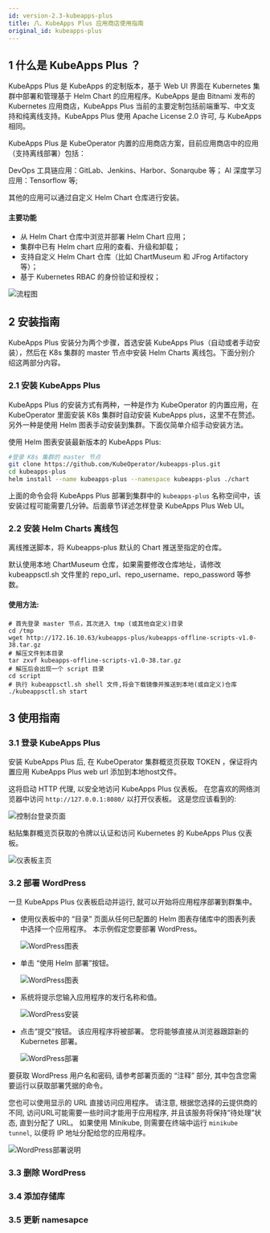 ```yaml
---
id: version-2.3-kubeapps-plus
title: 八、KubeApps Plus 应用商店使用指南
original_id: kubeapps-plus
---
```


## 1 什么是 KubeApps Plus ？

KubeApps Plus 是 KubeApps 的定制版本，基于 Web UI 界面在 Kubernetes 集群中部署和管理基于 Helm Chart 的应用程序。KubeApps 是由 Bitnami 发布的 Kubernetes 应用商店，KubeApps Plus 当前的主要定制包括前端重写、中文支持和纯离线支持。KubeApps Plus 使用 Apache License 2.0 许可, 与 KubeApps 相同。

KubeApps Plus 是 KubeOperator 内置的应用商店方案，目前应用商店中的应用（支持离线部署）包括：

DevOps 工具链应用：GitLab、Jenkins、Harbor、Sonarqube 等；
AI 深度学习应用：Tensorflow 等;

其他的应用可以通过自定义 Helm Chart 仓库进行安装。

#### 主要功能

- 从 Helm Chart 仓库中浏览并部署 Helm Chart 应用；
- 集群中已有 Helm chart 应用的查看、升级和卸载；
- 支持自定义 Helm Chart 仓库（比如 ChartMuseum 和 JFrog Artifactory 等）；
- 基于 Kubernetes RBAC 的身份验证和授权；

![流程图](../../../img-kubeapps-plus/user-role-process-old.png)

## 2 安装指南

KubeApps Plus 安装分为两个步骤，首选安装 KubeApps Plus（自动或者手动安装），然后在 K8s 集群的 master 节点中安装 Helm Charts 离线包。下面分别介绍这两部分内容。

### 2.1 安装 KubeApps Plus

KubeApps Plus 的安装方式有两种，一种是作为 KubeOperator 的内置应用，在 KubeOperator 里面安装 K8s 集群时自动安装 KubeApps plus，这里不在赘述。另外一种是使用 Helm 图表手动安装到集群。下面仅简单介绍手动安装方法。

使用 Helm 图表安装最新版本的 KubeApps Plus: 

```bash 
#登录 K8s 集群的 master 节点
git clone https://github.com/KubeOperator/kubeapps-plus.git
cd kubeapps-plus
helm install --name kubeapps-plus --namespace kubeapps-plus ./chart
```

上面的命令会将 KubeApps Plus 部署到集群中的 `kubeapps-plus` 名称空间中，该安装过程可能需要几分钟。后面章节详述怎样登录 KubeApps Plus Web UI。 

### 2.2 安装 Helm Charts 离线包

离线推送脚本，将 Kubeapps-plus 默认的 Chart 推送至指定的仓库。

默认使用本地 ChartMuseum 仓库，如果需要修改仓库地址，请修改 kubeappsctl.sh 文件里的 repo_url、repo_username、repo_password 等参数。

#### 使用方法:

```
# 首先登录 master 节点，其次进入 tmp (或其他自定义)目录
cd /tmp
wget http://172.16.10.63/kubeapps-plus/kubeapps-offline-scripts-v1.0-38.tar.gz
# 解压文件到本目录
tar zxvf kubeapps-offline-scripts-v1.0-38.tar.gz
# 解压后会出现一个 script 目录
cd script
# 执行 kubeappsctl.sh shell 文件,将会下载镜像并推送到本地(或自定义)仓库
./kubeappsctl.sh start
```

## 3 使用指南

### 3.1 登录 KubeApps Plus 

安装 KubeApps Plus 后, 在 KubeOperator 集群概览页获取 TOKEN ，保证将内置应用 KubeApps Plus web url 添加到本地host文件。

这将启动 HTTP 代理, 以安全地访问 KubeApps Plus 仪表板。 在您喜欢的网络浏览器中访问 `http://127.0.0.1:8080/` 以打开仪表板。 这是您应该看到的: 

![控制台登录页面](../../../img-kubeapps-plus/dashboard-login.png)

粘贴集群概览页获取的令牌以认证和访问 Kubernetes 的 KubeApps Plus 仪表板。

![仪表板主页](../../../img-kubeapps-plus/dashboard-home.png)

 ### 3.2 部署 WordPress

一旦 KubeApps Plus 仪表板启动并运行, 就可以开始将应用程序部署到群集中。

- 使用仪表板中的 “目录” 页面从任何已配置的 Helm 图表存储库中的图表列表中选择一个应用程序。 本示例假定您要部署 WordPress。

  ![WordPress图表](../../../img-kubeapps-plus/wordpress-search.png)

- 单击 “使用 Helm 部署”按钮。

  ![WordPress图表](../../../img-kubeapps-plus/wordpress-chart.png)

- 系统将提示您输入应用程序的发行名称和值。

  ![WordPress安装](../../../img-kubeapps-plus/wordpress-installation.png)

- 点击“提交”按钮。 该应用程序将被部署。 您将能够直接从浏览器跟踪新的 Kubernetes 部署。

  ![WordPress部署](../../../img-kubeapps-plus/wordpress-deployment.png)

要获取 WordPress 用户名和密码, 请参考部署页面的 “注释” 部分, 其中包含您需要运行以获取部署凭据的命令。

您也可以使用显示的 URL 直接访问应用程序。 
请注意, 根据您选择的云提供商的不同, 访问URL可能需要一些时间才能用于应用程序, 并且该服务将保持“待处理”状态, 直到分配了 URL。 
如果使用 Minikube, 则需要在终端中运行 `minikube tunnel`, 以便将 IP 地址分配给您的应用程序。

![WordPress部署说明](../../../img-kubeapps-plus/wordpress-notes.png)

### 3.3 删除 WordPress

### 3.4 添加存储库

### 3.5 更新 namesapce
